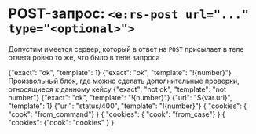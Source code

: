 # POST-запрос: `<e:rs-post url="..." type="<optional>">`

Допустим имеется сервер, который в ответ на `POST` присылает в теле ответа ровно то же, что было в теле запроса

<div>
<e:summary/>
<e:example name="Пример проверок тела ответа" status="ExpectedToFail" print="true">
     <e:rs-post url="relative/url">
        <e:rs-case desc="Happy-path">        
            <body>
                {"exact": "ok", "template": 1}
            </body>
            <expected>
                {"exact": "ok", "template": "!{number}"}
            </expected>
            <e:check>
              <span c:assertTrue="true">Произвольный блок, где можно сделать дополнительные проверки, относящиеся к данному кейсу</span>
            </e:check>
        </e:rs-case>      
        <e:rs-case desc="Неверный ответ">
            <body>
                {"exact": "not ok", "template": "not number"}
            </body>
            <expected>
                {"exact": "ok", "template": "!{number}"}
            </expected>
        </e:rs-case>
    </e:rs-post>
</e:example> 
<e:example name="Пример проверки кода ответа" status="ExpectedToFail" print="true">
    <e:rs-post url="status/400" type="text/plain">
        <e:rs-case desc="В блоке body можно использовать плейсхолдеры для вызова переменных и методов">        
            <body>
                {"url": "${var.url}", "template": 1}
            </body>
            <expected>
                {"url": "status/400", "template": "!{number}"}
            </expected>
        </e:rs-case>
    </e:rs-post>
</e:example>
<e:example name="Пример работы с куками" print="true">
    <e:rs-post url="cookies" cookies="cook=from_command">
        <e:rs-case desc="Если у кейса не указаны - используются заданные в команде">        
            <body/>
            <expected>
                {                 
                  "cookies": { "cook": "from_command"}
                }
            </expected>
        </e:rs-case>
        <e:rs-case cookies="cook=from_case" desc="Иначе, те что у кейса">        
            <body/>
            <expected>
                {
                  "cookies": { "cook": "from_case"}
                }
            </expected>
        </e:rs-case>
        <e:rs-case cookies="cook=${var.url}" desc="Можно использовать плейсхолдеры для вызова переменных и методов">        
            <body/>
            <expected>
                {
                  "cookies": {"cook": "cookies" }
                }
            </expected>
        </e:rs-case>
    </e:rs-post>
</e:example>
</div>